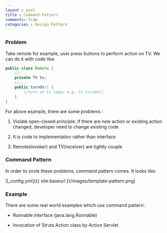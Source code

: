```yaml
---
layout : post
title : Command Pattern
comments: true
categories : Design Pattern
---
```


### Problem

  Take remote for example, user press buttons to perform action on TV. We can do it with code like:
  
  ```java
  public class Remote {
      //....
      private TV tv;
      //...
      public turnOn() {
          //turn on tv logic e.g. tv.turnOn()
      }
  }
  ```
  
  For above example, there are some problems :
  
  1. Violate open-closed principle. If there are new action or existing action changed, developer need to change existing code
  
  2. It is code to implementation rather than interface
  
  3. Remote(invoker) and TV(receiver) are tightly couple
  
### Command Pattern

  In order to sovle these problems, command pattern comes. It looks like:
  
  ![_config.yml]({{ site.baseurl }}/images/template-pattern.png)
  
### Example

  There are some real world examples which use command pattern:
  
  - Runnable interface (java.lang.Runnable)
  
  - Invocation of Struts Action class by Action Servlet
